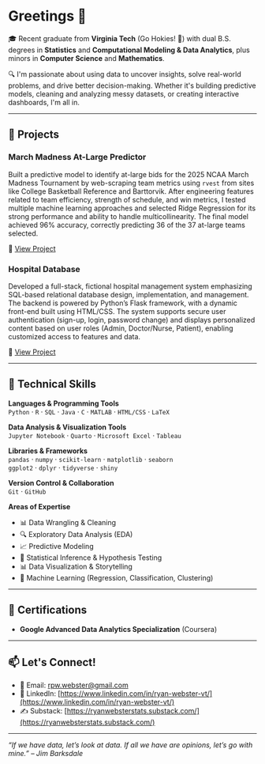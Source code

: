 # Greetings 👋

🎓 Recent graduate from **Virginia Tech** (Go Hokies! 🦃) with dual B.S. degrees in **Statistics** and **Computational Modeling & Data Analytics**, plus minors in **Computer Science** and **Mathematics**.

🔍 I'm passionate about using data to uncover insights, solve real-world problems, and drive better decision-making. Whether it's building predictive models, cleaning and analyzing messy datasets, or creating interactive dashboards, I'm all in.

---

## 🧪 Projects

### March Madness At-Large Predictor  
Built a predictive model to identify at-large bids for the 2025 NCAA March Madness Tournament by web-scraping team metrics using `rvest` from sites like College Basketball Reference and Barttorvik. After engineering features related to team efficiency, strength of schedule, and win metrics, I tested multiple machine learning approaches and selected Ridge Regression for its strong performance and ability to handle multicollinearity. The final model achieved 96% accuracy, correctly predicting 36 of the 37 at-large teams selected.

🔗 [View Project](https://github.com/ryan-webster-vt/Substack/tree/main/March%20Madness%20At-Large%20Bids)

### Hospital Database  
Developed a full-stack, fictional hospital management system emphasizing SQL-based relational database design, implementation, and management. The backend is powered by Python’s Flask framework, with a dynamic front-end built using HTML/CSS. The system supports secure user authentication (sign-up, login, password change) and displays personalized content based on user roles (Admin, Doctor/Nurse, Patient), enabling customized access to features and data.

🔗 [View Project](https://github.com/ryan-webster-vt/Hospital-Database)

---

## 🔧 Technical Skills

**Languages & Programming Tools**  
`Python` · `R` · `SQL` · `Java` · `C` · `MATLAB` · `HTML/CSS` · `LaTeX`

**Data Analysis & Visualization Tools**  
`Jupyter Notebook` · `Quarto` · `Microsoft Excel` · `Tableau`

**Libraries & Frameworks**  
`pandas` · `numpy` · `scikit-learn` · `matplotlib` · `seaborn`  
`ggplot2` · `dplyr` · `tidyverse` · `shiny`

**Version Control & Collaboration**  
`Git` · `GitHub`

**Areas of Expertise**  
- 📊 Data Wrangling & Cleaning  
- 🔍 Exploratory Data Analysis (EDA)  
- 📈 Predictive Modeling  
- 📐 Statistical Inference & Hypothesis Testing  
- 📊 Data Visualization & Storytelling  
- 🤖 Machine Learning (Regression, Classification, Clustering)

---

## 📜 Certifications

- **Google Advanced Data Analytics Specialization** (Coursera)

---

## 📫 Let's Connect!

- 📧 Email: [rpw.webster@gmail.com](mailto:rpw.webster@gmail.com)  
- 💼 LinkedIn: [https://www.linkedin.com/in/ryan-webster-vt/](https://www.linkedin.com/in/ryan-webster-vt/)
- ✍️ Substack: [https://ryanwebsterstats.substack.com/](https://ryanwebsterstats.substack.com/)

---

_“If we have data, let’s look at data. If all we have are opinions, let’s go with mine.” – Jim Barksdale_
